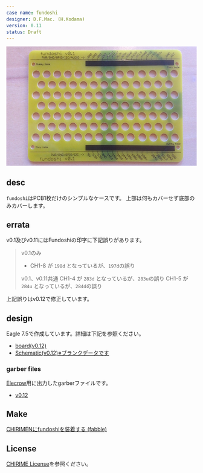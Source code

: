 ```yaml
---
case name: fundoshi
designer: D.F.Mac. (H.Kodama)
version: 0.11
status: Draft
---
```


![fundosi-image](./fundoshi.jpg)

## desc

`fundoshi`はPCB1枚だけのシンプルなケースです。
上部は何もカバーせず底部のみカバーします。

## errata

v0.1及びv0.11にはFundoshiの印字に下記誤りがあります。

> v0.1のみ
>
> - CH1-8 が `198d` となっているが、`197d`の誤り
>
> v0.1、v0.11共通
> CH1-4 が `283d` となっているが、`283u`の誤り
> CH1-5 が `284u` となっているが、`284d`の誤り

上記誤りはv0.12で修正しています。

## design

Eagle 7.5で作成しています。詳細は下記を参照ください。

- [board(v0.12)](./eagle/CHIRIMEN-Fundoshi.brd)
- [Schematic(v0.12)※ブランクデータです](./eagle/CHIRIMEN-Fundoshi.sch)

### garber files

[Elecrow](https://www.elecrow.com/)用に出力したgarberファイルです。

- [v0.12](./garber-elecrow/v0.12)

## Make

[CHIRIMENにfundoshiを装着する (fabble)](http://fabble.cc/tadfmac/chirimen-fundoshi)

## License

[CHIRIME License](https://chirimen.org/license/)を参照ください。





